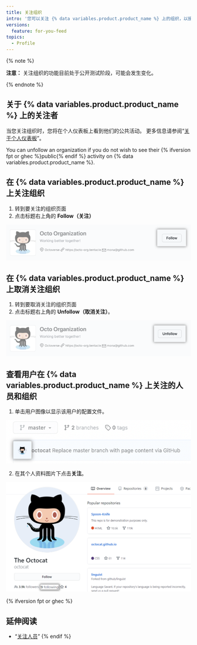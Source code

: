 ```yaml
---
title: 关注组织
intro: '您可以关注 {% data variables.product.product_name %} 上的组织，以接收有关其活动的通知。'
versions:
  feature: for-you-feed
topics:
  - Profile
---
```


{% note %}

**注意：** 关注组织的功能目前处于公开测试阶段，可能会发生变化。

{% endnote %}

## 关于 {% data variables.product.product_name %} 上的关注者

当您关注组织时，您将在个人仪表板上看到他们的公共活动。 更多信息请参阅“[关于个人仪表板](/account-and-profile/setting-up-and-managing-your-github-user-account/managing-user-account-settings/about-your-personal-dashboard#staying-updated-with-activity-from-the-community)”。

You can unfollow an organization if you do not wish to see their {% ifversion fpt or ghec %}public{% endif %} activity on {% data variables.product.product_name %}.

## 在 {% data variables.product.product_name %} 上关注组织

1. 转到要关注的组织页面
2. 点击标题右上角的 **Follow（关注）**

  ![组织标题的屏幕截图，突出显示了“关注”按钮](/assets/images/help/profile/organization-profile-following.png)

## 在 {% data variables.product.product_name %} 上取消关注组织

1. 转到要取消关注的组织页面
2. 点击标题右上角的 **Unfollow（取消关注）**。

  ![组织标题的屏幕截图，突出显示了“取消关注”按钮](/assets/images/help/profile/organization-profile-unfollowing.png)

## 查看用户在 {% data variables.product.product_name %} 上关注的人员和组织

1. 单击用户图像以显示该用户的配置文件。

  ![用户图像](/assets/images/help/profile/user-profile-image.png)

2. 在其个人资料图片下点击**关注**。

  ![用户关注](/assets/images/help/profile/user-profile-following.png)

{% ifversion fpt or ghec %}
## 延伸阅读

- “[关注人员](/get-started/exploring-projects-on-github/following-people)”
{% endif %}
